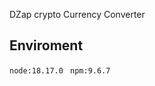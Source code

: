DZap crypto Currency Converter

### <!-- ----------------------------------------------- -->

## Enviroment

`node:18.17.0`
` npm:9.6.7`

### <!-- ----------------------------------------------- -->
